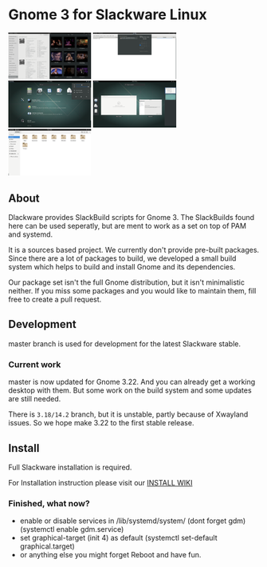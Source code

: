 # Gnome 3 for Slackware Linux

<img src="screenshots/3.22.1.png" width="33%" alt="Gnome 3.22 on Slackware 14.2">
<img src="screenshots/3.22.2.png" width="33%" alt="Gnome 3.22 on Slackware 14.2">
<img src="screenshots/3.22.3.png" width="33%" alt="Gnome 3.22 on Slackware 14.2">
<img src="screenshots/3.22.4.png" width="33%" alt="Gnome 3.22 on Slackware 14.2">
<img src="screenshots/3.22.5.png" width="33%" alt="Gnome 3.22 on Slackware 14.2">

## About

Dlackware provides SlackBuild scripts for Gnome 3. The SlackBuilds found here
can be used seperatly, but are ment to work as a set on top of PAM and
systemd.

It is a sources based project. We currently don't provide pre-built packages.
Since there are a lot of packages to build, we developed a small build
system which helps to build and install Gnome and its dependencies.

Our package set isn't the full Gnome distribution, but it isn't
minimalistic neither. If you miss some packages and you would like to
maintain them, fill free to create a pull request.


## Development

master branch is used for development for the latest Slackware stable.


### Current work

master is now updated for Gnome 3.22. And you can already get a working
desktop with them. But some work on the build system and some updates
are still needed.

There is `3.18/14.2` branch, but it is unstable, partly because of
Xwayland issues. So we hope make 3.22 to the first stable release. 


## Install

Full Slackware installation is required.

For Installation instruction please visit our <a href="https://github.com/Dlackware/gnome/wiki/Install">INSTALL WIKI</a>

### Finished, what now?
- enable or disable services in /lib/systemd/system/ (dont forget gdm) (systemctl enable gdm.service)
- set graphical-target (init 4) as default (systemctl set-default graphical.target)
- or anything else you might forget
Reboot and have fun.
